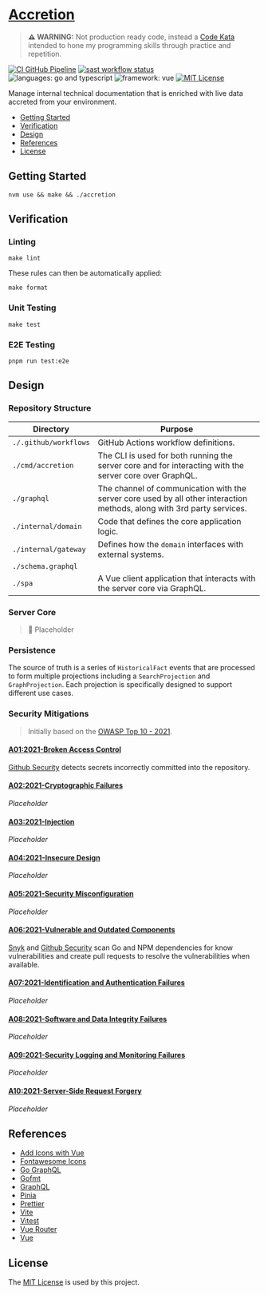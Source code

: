 # [Accretion](https://github.com/dbtedman/kata-accretion)

> **⚠️ WARNING:** Not production ready code, instead a [Code Kata](https://github.com/dbtedman#code-kata) intended to
> hone my programming skills through practice and repetition.

[![CI GitHub Pipeline](https://img.shields.io/github/workflow/status/dbtedman/kata-accretion/ci?style=for-the-badge&logo=github&label=ci)](https://github.com/dbtedman/kata-accretion/actions/workflows/ci.yml)
[![sast workflow status](https://img.shields.io/github/workflow/status/dbtedman/kata-accretion/sast?style=for-the-badge&logo=github&label=sast)](https://github.com/dbtedman/kata-accretion/actions/workflows/sast.yml)
![languages: go and typescript](https://img.shields.io/badge/languages-go%20and%20typescript-blue.svg?style=for-the-badge)
![framework: vue](https://img.shields.io/badge/framework-vue-blue.svg?style=for-the-badge)
[![MIT License](https://img.shields.io/github/license/dbtedman/kata-accretion?color=orange&style=for-the-badge)](https://github.com/dbtedman/kata-accretion/blob/main/LICENSE.md)

Manage internal technical documentation that is enriched with live data accreted from your environment.

-   [Getting Started](#getting-started)
-   [Verification](#verification)
-   [Design](#design)
-   [References](#references)
-   [License](#license)

## Getting Started

```shell
nvm use && make && ./accretion
```

## Verification

### Linting

```shell
make lint
```

These rules can then be automatically applied:

```shell
make format
```

### Unit Testing

```shell
make test
```

### E2E Testing

```shell
pnpm run test:e2e
```

## Design

### Repository Structure

| Directory             | Purpose                                                                                                                 |
| --------------------- | ----------------------------------------------------------------------------------------------------------------------- |
| `./.github/workflows` | GitHub Actions workflow definitions.                                                                                    |
| `./cmd/accretion`     | The CLI is used for both running the server core and for interacting with the server core over GraphQL.                 |
| `./graphql`           | The channel of communication with the server core used by all other interaction methods, along with 3rd party services. |
| `./internal/domain`   | Code that defines the core application logic.                                                                           |
| `./internal/gateway`  | Defines how the `domain` interfaces with external systems.                                                              |
| `./schema.graphql`    |                                                                                                                         |
| `./spa`               | A Vue client application that interacts with the server core via GraphQL.                                               |

### Server Core

> 🚧 Placeholder

### Persistence

The source of truth is a series of `HistoricalFact` events that are processed to form multiple projections including
a `SearchProjection` and `GraphProjection`. Each projection is specifically designed to support different use cases.

### Security Mitigations

> Initially based on the [OWASP Top 10 - 2021](https://owasp.org/www-project-top-ten/).

#### [A01:2021-Broken Access Control](https://owasp.org/Top10/A01_2021-Broken_Access_Control/)

[Github Security](https://github.com/features/security) detects secrets incorrectly committed into the repository.

#### [A02:2021-Cryptographic Failures](https://owasp.org/Top10/A02_2021-Cryptographic_Failures/)

_Placeholder_

#### [A03:2021-Injection](https://owasp.org/Top10/A03_2021-Injection/)

_Placeholder_

#### [A04:2021-Insecure Design](https://owasp.org/Top10/A04_2021-Insecure_Design/)

_Placeholder_

#### [A05:2021-Security Misconfiguration](https://owasp.org/Top10/A05_2021-Security_Misconfiguration/)

_Placeholder_

#### [A06:2021-Vulnerable and Outdated Components](https://owasp.org/Top10/A06_2021-Vulnerable_and_Outdated_Components/)

[Snyk](https://snyk.io) and [Github Security](https://github.com/features/security) scan Go and NPM dependencies for
know vulnerabilities and create pull requests to resolve the vulnerabilities when available.

#### [A07:2021-Identification and Authentication Failures](https://owasp.org/Top10/A07_2021-Identification_and_Authentication_Failures/)

_Placeholder_

#### [A08:2021-Software and Data Integrity Failures](https://owasp.org/Top10/A08_2021-Software_and_Data_Integrity_Failures/)

_Placeholder_

#### [A09:2021-Security Logging and Monitoring Failures](https://owasp.org/Top10/A09_2021-Security_Logging_and_Monitoring_Failures/)

_Placeholder_

#### [A10:2021-Server-Side Request Forgery](https://owasp.org/Top10/A10_2021-Server-Side_Request_Forgery_%28SSRF%29/)

_Placeholder_

## References

-   [Add Icons with Vue](https://fontawesome.com/docs/web/use-with/vue/add-icons)
-   [Fontawesome Icons](https://fontawesome.com/icons)
-   [Go GraphQL](https://github.com/graph-gophers/graphql-go)
-   [Gofmt](https://pkg.go.dev/cmd/gofmt)
-   [GraphQL](https://graphql.org)
-   [Pinia](https://pinia.vuejs.org)
-   [Prettier](https://prettier.io)
-   [Vite](https://vitejs.dev)
-   [Vitest](https://vitest.dev)
-   [Vue Router](https://router.vuejs.org)
-   [Vue](https://vuejs.org)

## License

The [MIT License](./LICENSE.md) is used by this project.

